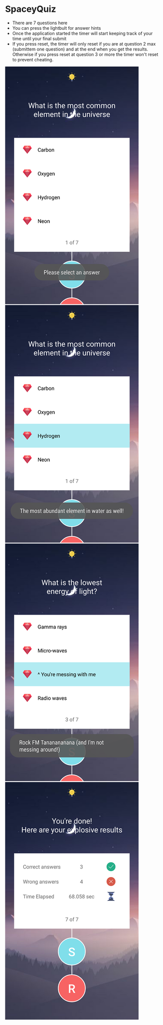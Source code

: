 # SpaceyQuiz 
 - There are 7 questions here
 - You can press the lightbult for answer hints
 - Once the application started the timer will start keeping track of your time until your final submit
 - If you press reset, the timer will only reset if you are at question 2 max (submittem one question) and at the end when you get the results. Otherwise if you press reset at question 3 or more the timer won't reset to prevent cheating.
 
![Alt text](Screenshots/Screenshot_2017-11-13-15-44-45.png?raw=true "Optional Title")
![Alt text](Screenshots/Screenshot_2017-11-13-15-45-05.png?raw=true "Optional Title")
![Alt text](Screenshots/Screenshot_2017-11-13-15-45-36.png?raw=true "Optional Title")
![Alt text](Screenshots/Screenshot_2017-11-13-15-45-49.png?raw=true "Optional Title")
